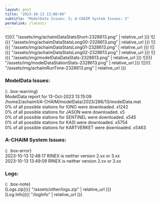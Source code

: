 ```yaml
---
layout: post
title: "2023-10-13 13:00:00"
subtitle: "ModelData Issues: 5; A-CHAIM System Issues: 2"
permalink: /latest/
---
```


![]({{ "/assets/img/achaimDataStatsShort-2328613.png" | relative_url }})
![]({{ "/assets/img/achaimDataStatsLong00-2328613.png" | relative_url }})
![]({{ "/assets/img/achaimDataStatsLong01-2328613.png" | relative_url }})
![]({{ "/assets/img/achaimDataStatsLong02-2328613.png" | relative_url }})
![]({{ "/assets/img/modelDataDataStats-2328613.png" | relative_url }})
![]({{ "/assets/img/modelDataStationStats-2328613.png" | relative_url }})
![]({{ "/assets/img/achaimRunTime-2328613.png" | relative_url }})


### ModelData Issues:  
  
{: .box-warning}  
 ModelData report for 13-Oct-2023 13:15:09   
 /home2/achaim1/A-CHAIM/modelData/2023/286/13/modelData.mat   
 0% of all possible stations for IONO were downloaded. x1242   
 0% of all possible stations for JASON were downloaded. x5   
 0% of all possible stations for SENTINEL were downloaded. x545   
 0% of all possible stations for KASI were downloaded. x5754   
 0% of all possible stations for KARTVERKET were downloaded. x5463   
  
### A-CHAIM System Issues:  
  
{: .box-error}  
2023-10-13 12:48:17 RINEX is neither version 2.xx or 3.xx  
2023-10-13 13:49:09 RINEX is neither version 2.xx or 3.xx  

### Logs:  
  
{: .box-note}  
[Logs.zip]({{ "/assets/other/logs.zip" | relative_url }})  
[Log Info]({{ "/logInfo" | relative_url }})  
